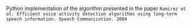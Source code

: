 Python implementation of the algorithm presented in the paper `Ramirez et al. Efficient voice activity detection algorithms using long-term speech information. Speech Communication. 2004`


